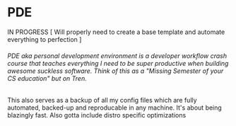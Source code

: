 # PDE
IN PROGRESS [ Will properly need to create a base template and automate everything to perfection ]

###### PDE aka personal development environment is a developer workflow crash course that teaches everything I need to be super productive when building awesome suckless software. Think of this as a "Missing Semester of your CS education" but on Tren.

This also serves as a backup of all my config files which are fully automated, backed-up and reproducable in any machine. It's about being blazingly fast. Also gotta include distro specific optimizations
